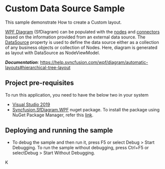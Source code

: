 # Custom Data Source Sample
This sample demonstrate How to create a Custom layout.

[WPF Diagram](https://www.syncfusion.com/wpf-controls/diagram) (SfDiagram) can be populated with the [nodes](https://help.syncfusion.com/cr/wpf/Syncfusion.SfDiagram.WPF~Syncfusion.UI.Xaml.Diagram.NodeViewModel.html) and [connectors](https://help.syncfusion.com/cr/wpf/Syncfusion.SfDiagram.WPF~Syncfusion.UI.Xaml.Diagram.ConnectorViewModel.html) based on the information provided from an external data source. The [DataSource](https://help.syncfusion.com/cr/wpf/Syncfusion.SfDiagram.WPF~Syncfusion.UI.Xaml.Diagram.DataSourceSettings~DataSource.html) property is used to define the data source either as a collection of any business objects or collection of Nodes. Here, diagram is generated as layout with DataSource as NodeViewModel.

__*Documentation*__: https://help.syncfusion.com/wpf/diagram/automatic-layouts#hierarchical-tree-layout

## Project pre-requisites
To run this application, you need to have the below two in your system

* [Visual Studio 2019](https://www.visualstudio.com/wpf-vs)
* [Syncfusion.SfDiagram.WPF](https://www.nuget.org/packages/Syncfusion.SfDiagram.WPF/) nuget package. To install the package using NuGet Package Manager, refer this [link](https://docs.microsoft.com/en-us/nuget/quickstart/install-and-use-a-package-in-visual-studio#nuget-package-manager).

## Deploying and running the sample
* To debug the sample and then run it, press F5 or select Debug > Start Debugging. To run the sample without debugging, press Ctrl+F5 or selectDebug > Start Without Debugging.

K
